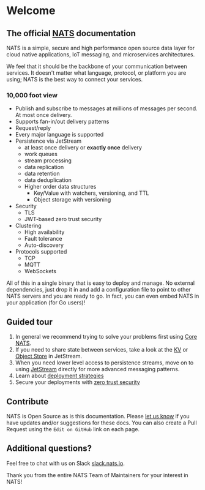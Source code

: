 # Welcome

## The official [NATS](https://nats.io/) documentation

NATS is a simple, secure and high performance open source data layer for cloud native applications, IoT messaging, and microservices architectures.

We feel that it should be the backbone of your communication between services. It doesn't matter what language, protocol, or platform you are using; NATS is the best way to connect your services.

### 10,000 foot view

* Publish and subscribe to messages at millions of messages per second. At most once delivery.
* Supports fan-in/out delivery patterns
* Request/reply
* Every major language is supported
* Persistence via JetStream
  * at least once delivery or **exactly once** delivery
  * work queues
  * stream processing
  * data replication
  * data retention
  * data deduplication
  * Higher order data structures
    * Key/Value with watchers, versioning, and TTL
    * Object storage with versioning
* Security
  * TLS
  * JWT-based zero trust security
* Clustering
  * High availability
  * Fault tolerance
  * Auto-discovery
* Protocols supported
  * TCP
  * MQTT
  * WebSockets

All of this in a single binary that is easy to deploy and manage. No external dependencies, just drop it in and add a configuration file to point to other NATS servers and you are ready to go. In fact, you can even embed NATS in your application (for Go users)!

## Guided tour

1. In general we recommend trying to solve your problems first using [Core NATS](nats-concepts/core-nats/).
2. If you need to share state between services, take a look at the [KV](nats-concepts/jetstream/key-value-store/) or [Object Store](nats-concepts/jetstream/object-store/obj_store.md) in JetStream.
3. When you need lower level access to persistence streams, move on to using [JetStream](nats-concepts/jetstream/) directly for more advanced messaging patterns.
4. Learn about [deployment strategies](nats-concepts/adaptive_edge_deployment.md)
5. Secure your deployments with [zero trust security](running-a-nats-service/configuration/securing_nats/jwt/)

## Contribute

NATS is Open Source as is this documentation. Please [let us know](mailto:info@nats.io) if you have updates and/or suggestions for these docs. You can also create a Pull Request using the `Edit on GitHub` link on each page.

## Additional questions?

Feel free to chat with us on Slack [slack.nats.io](https://slack.nats.io).

Thank you from the entire NATS Team of Maintainers for your interest in NATS!

